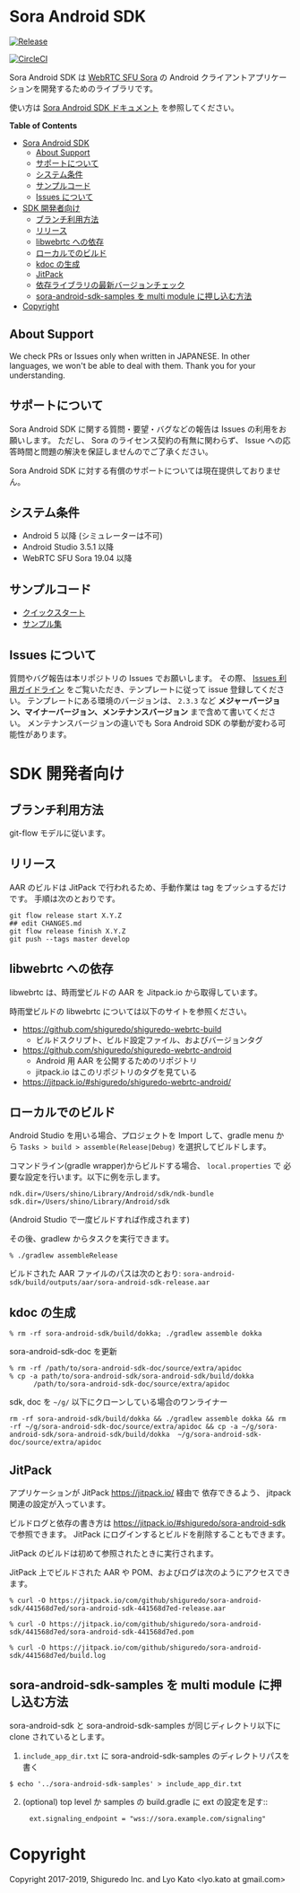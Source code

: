 # Sora Android SDK

[![Release](https://jitpack.io/v/shiguredo/sora-android-sdk.svg)](https://jitpack.io/#shiguredo/sora-android-sdk)

[![CircleCI](https://circleci.com/gh/shiguredo/sora-android-sdk.svg?style=svg)](https://circleci.com/gh/shiguredo/sora-android-sdk)

Sora Android SDK は [WebRTC SFU Sora](https://sora.shiguredo.jp) の Android クライアントアプリケーションを開発するためのライブラリです。

使い方は [Sora Android SDK ドキュメント](https://sora.shiguredo.jp/android-sdk-doc/) を参照してください。

<!-- markdown-toc start - Don't edit this section. Run M-x markdown-toc-refresh-toc -->
**Table of Contents**

- [Sora Android SDK](#sora-android-sdk)
    - [About Support](#about-support)
    - [サポートについて](#サポートについて)
    - [システム条件](#システム条件)
    - [サンプルコード](#サンプルコード)
    - [Issues について](#issues-について)
- [SDK 開発者向け](#sdk-開発者向け)
    - [ブランチ利用方法](#ブランチ利用方法)
    - [リリース](#リリース)
    - [libwebrtc への依存](#libwebrtc-への依存)
    - [ローカルでのビルド](#ローカルでのビルド)
    - [kdoc の生成](#kdoc-の生成)
    - [JitPack](#jitpack)
    - [依存ライブラリの最新バージョンチェック](#依存ライブラリの最新バージョンチェック)
    - [sora-android-sdk-samples を multi module に押し込む方法](#sora-android-sdk-samples-を-multi-module-に押し込む方法)
- [Copyright](#copyright)

<!-- markdown-toc end -->

## About Support

We check PRs or Issues only when written in JAPANESE.
In other languages, we won't be able to deal with them. Thank you for your understanding.

## サポートについて

Sora Android SDK に関する質問・要望・バグなどの報告は Issues の利用をお願いします。
ただし、 Sora のライセンス契約の有無に関わらず、 Issue への応答時間と問題の解決を保証しませんのでご了承ください。

Sora Android SDK に対する有償のサポートについては現在提供しておりません。

## システム条件

- Android 5 以降 (シミュレーターは不可)
- Android Studio 3.5.1 以降
- WebRTC SFU Sora 19.04 以降

## サンプルコード

- [クイックスタート](https://github.com/shiguredo/sora-android-sdk-quickstart)
- [サンプル集](https://github.com/shiguredo/sora-android-sdk-samples)

## Issues について

質問やバグ報告は本リポジトリの Issues でお願いします。
その際、 [Issues 利用ガイドライン](https://github.com/shiguredo/sora-android-sdk/blob/develop/docs/CONTRIBUTING.md) をご覧いただき、テンプレートに従って issue 登録してください。
テンプレートにある環境のバージョンは、 `2.3.3` など **メジャーバージョン、マイナーバージョン、メンテナンスバージョン** まで含めて書いてください。
メンテナンスバージョンの違いでも Sora Android SDK の挙動が変わる可能性があります。

# SDK 開発者向け

## ブランチ利用方法

git-flow モデルに従います。

## リリース

AAR のビルドは JitPack で行われるため、手動作業は tag をプッシュするだけです。
手順は次のとおりです。

```
git flow release start X.Y.Z
## edit CHANGES.md
git flow release finish X.Y.Z
git push --tags master develop
```


## libwebrtc への依存

libwebrtc は、時雨堂ビルドの AAR を Jitpack.io から取得しています。

時雨堂ビルドの libwebrtc については以下のサイトを参照ください。

- https://github.com/shiguredo/shiguredo-webrtc-build
  - ビルドスクリプト、ビルド設定ファイル、およびバージョンタグ
- https://github.com/shiguredo/shiguredo-webrtc-android
  - Android 用 AAR を公開するためのリポジトリ
  - jitpack.io はこのリポジトリのタグを見ている
- https://jitpack.io/#shiguredo/shiguredo-webrtc-android/

## ローカルでのビルド

Android Studio を用いる場合、プロジェクトを Import して、gradle menu から
`Tasks > build > assemble(Release|Debug)` を選択してビルドします。

コマンドライン(gradle wrapper)からビルドする場合、 `local.properties` で
必要な設定を行います。以下に例を示します。

```
ndk.dir=/Users/shino/Library/Android/sdk/ndk-bundle
sdk.dir=/Users/shino/Library/Android/sdk
```

(Android Studio で一度ビルドすれば作成されます)

その後、gradlew からタスクを実行できます。

```
% ./gradlew assembleRelease
```

ビルドされた AAR ファイルのパスは次のとおり:
`sora-android-sdk/build/outputs/aar/sora-android-sdk-release.aar`

## kdoc の生成

```
% rm -rf sora-android-sdk/build/dokka; ./gradlew assemble dokka
```

sora-android-sdk-doc を更新

```
% rm -rf /path/to/sora-android-sdk-doc/source/extra/apidoc
% cp -a path/to/sora-android-sdk/sora-android-sdk/build/dokka
      /path/to/sora-android-sdk-doc/source/extra/apidoc
```

sdk, doc を `~/g/` 以下にクローンしている場合のワンライナー

```
rm -rf sora-android-sdk/build/dokka && ./gradlew assemble dokka && rm -rf ~/g/sora-android-sdk-doc/source/extra/apidoc && cp -a ~/g/sora-android-sdk/sora-android-sdk/build/dokka  ~/g/sora-android-sdk-doc/source/extra/apidoc
```

## JitPack

アプリケーションが JitPack https://jitpack.io/ 経由で
依存できるよう、 jitpack 関連の設定が入っています。

ビルドログと依存の書き方は https://jitpack.io/#shiguredo/sora-android-sdk
で参照できます。
JitPack にログインするとビルドを削除することもできます。

JitPack のビルドは初めて参照されたときに実行されます。

JitPack 上でビルドされた AAR や POM、およびログは次のようにアクセスできます。

```
% curl -O https://jitpack.io/com/github/shiguredo/sora-android-sdk/441568d7ed/sora-android-sdk-441568d7ed-release.aar

% curl -O https://jitpack.io/com/github/shiguredo/sora-android-sdk/441568d7ed/sora-android-sdk-441568d7ed.pom

% curl -O https://jitpack.io/com/github/shiguredo/sora-android-sdk/441568d7ed/build.log
```

## sora-android-sdk-samples を multi module に押し込む方法

sora-android-sdk と sora-android-sdk-samples が同じディレクトリ以下に clone されているとします。

1.  `include_app_dir.txt` に sora-android-sdk-samples のディレクトリパスを書く

```
$ echo '../sora-android-sdk-samples' > include_app_dir.txt
```

2. (optional) top level か samples の build.gradle に ext の設定を足す::

```
     ext.signaling_endpoint = "wss://sora.example.com/signaling"
```

# Copyright

Copyright 2017-2019, Shiguredo Inc. and Lyo Kato <lyo.kato at gmail.com>
